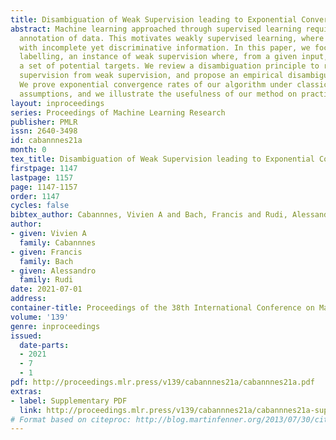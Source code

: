 ```yaml
---
title: Disambiguation of Weak Supervision leading to Exponential Convergence rates
abstract: Machine learning approached through supervised learning requires expensive
  annotation of data. This motivates weakly supervised learning, where data are annotated
  with incomplete yet discriminative information. In this paper, we focus on partial
  labelling, an instance of weak supervision where, from a given input, we are given
  a set of potential targets. We review a disambiguation principle to recover full
  supervision from weak supervision, and propose an empirical disambiguation algorithm.
  We prove exponential convergence rates of our algorithm under classical learnability
  assumptions, and we illustrate the usefulness of our method on practical examples.
layout: inproceedings
series: Proceedings of Machine Learning Research
publisher: PMLR
issn: 2640-3498
id: cabannnes21a
month: 0
tex_title: Disambiguation of Weak Supervision leading to Exponential Convergence rates
firstpage: 1147
lastpage: 1157
page: 1147-1157
order: 1147
cycles: false
bibtex_author: Cabannnes, Vivien A and Bach, Francis and Rudi, Alessandro
author:
- given: Vivien A
  family: Cabannnes
- given: Francis
  family: Bach
- given: Alessandro
  family: Rudi
date: 2021-07-01
address:
container-title: Proceedings of the 38th International Conference on Machine Learning
volume: '139'
genre: inproceedings
issued:
  date-parts:
  - 2021
  - 7
  - 1
pdf: http://proceedings.mlr.press/v139/cabannnes21a/cabannnes21a.pdf
extras:
- label: Supplementary PDF
  link: http://proceedings.mlr.press/v139/cabannnes21a/cabannnes21a-supp.pdf
# Format based on citeproc: http://blog.martinfenner.org/2013/07/30/citeproc-yaml-for-bibliographies/
---
```

